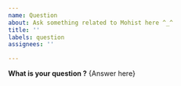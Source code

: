 ```yaml
---
name: Question
about: Ask something related to Mohist here ^_^
title: ''
labels: question
assignees: ''

---
```


<!-- ISSUE_TEMPLATE_2 -> IMPORTANT: DO NOT DELETE THIS LINE.-->

**What is your question ?**
{Answer here}
